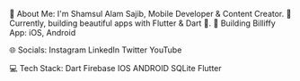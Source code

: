 💫 About Me:
I'm Shamsul Alam Sajib, Mobile Developer & Content Creator.
🌱 Currently, building beautiful apps with Flutter & Dart 💙.
🔭 Building Billiffy App: iOS, Android

🌐 Socials:
Instagram LinkedIn Twitter YouTube

💻 Tech Stack:
Dart Firebase IOS ANDROID SQLite Flutter 
